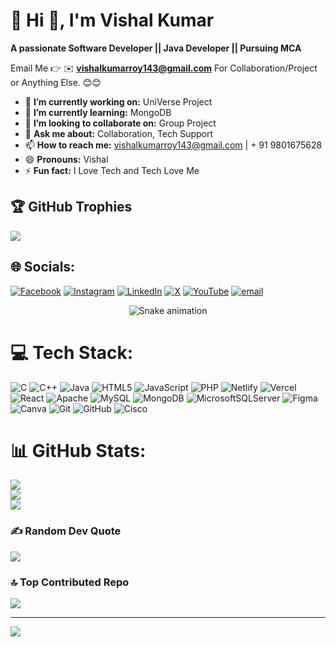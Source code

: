 # 💫 Hi 👋, I'm Vishal Kumar
**A passionate Software Developer || Java Developer || Pursuing MCA**

Email Me 👉 ✉️ **vishalkumarroy143@gmail.com** For Collaboration/Project or Anything Else. 😊😊

- 🔭 **I’m currently working on:** UniVerse Project
- 🌱 **I’m currently learning:** MongoDB
- 👯 **I’m looking to collaborate on:** Group Project
- 💬 **Ask me about:** Collaboration, Tech Support
- 📫 **How to reach me:** vishalkumarroy143@gmail.com | + 91 9801675628
- 😄 **Pronouns:** Vishal
- ⚡ **Fun fact:** I Love Tech and Tech Love Me

## 🏆 GitHub Trophies
![](https://github-profile-trophy.vercel.app/?username=vicoderrr&theme=radical&no-frame=false&no-bg=true&margin-w=4)


## 🌐 Socials:
[![Facebook](https://img.shields.io/badge/Facebook-%231877F2.svg?logo=Facebook&logoColor=white)](https://facebook.com/vishal.kumarroy.180) [![Instagram](https://img.shields.io/badge/Instagram-%23E4405F.svg?logo=Instagram&logoColor=white)](https://instagram.com/x.vishal.zzz) [![LinkedIn](https://img.shields.io/badge/LinkedIn-%230077B5.svg?logo=linkedin&logoColor=white)](https://linkedin.com/in/vishal-kumar-3a8741213) [![X](https://img.shields.io/badge/X-black.svg?logo=X&logoColor=white)](https://x.com/vicoderrr) [![YouTube](https://img.shields.io/badge/YouTube-%23FF0000.svg?logo=YouTube&logoColor=white)](https://youtube.com/@itss.justtt.me.) [![email](https://img.shields.io/badge/Email-D14836?logo=gmail&logoColor=white)](mailto:vishalkumarroy143@gmail.com) 

<!-- Snake Game Repo View -->

<div align="center">
  <img src="https://profile-readme-generator.com/assets/snake.svg" alt="Snake animation" />
</div>

# 💻 Tech Stack:
![C](https://img.shields.io/badge/c-%2300599C.svg?style=for-the-badge&logo=c&logoColor=white) ![C++](https://img.shields.io/badge/c++-%2300599C.svg?style=for-the-badge&logo=c%2B%2B&logoColor=white) ![Java](https://img.shields.io/badge/java-%23ED8B00.svg?style=for-the-badge&logo=openjdk&logoColor=white) ![HTML5](https://img.shields.io/badge/html5-%23E34F26.svg?style=for-the-badge&logo=html5&logoColor=white) ![JavaScript](https://img.shields.io/badge/javascript-%23323330.svg?style=for-the-badge&logo=javascript&logoColor=%23F7DF1E) ![PHP](https://img.shields.io/badge/php-%23777BB4.svg?style=for-the-badge&logo=php&logoColor=white) ![Netlify](https://img.shields.io/badge/netlify-%23000000.svg?style=for-the-badge&logo=netlify&logoColor=#00C7B7) ![Vercel](https://img.shields.io/badge/vercel-%23000000.svg?style=for-the-badge&logo=vercel&logoColor=white) ![React](https://img.shields.io/badge/react-%2320232a.svg?style=for-the-badge&logo=react&logoColor=%2361DAFB) ![Apache](https://img.shields.io/badge/apache-%23D42029.svg?style=for-the-badge&logo=apache&logoColor=white) ![MySQL](https://img.shields.io/badge/mysql-4479A1.svg?style=for-the-badge&logo=mysql&logoColor=white) ![MongoDB](https://img.shields.io/badge/MongoDB-%234ea94b.svg?style=for-the-badge&logo=mongodb&logoColor=white) ![MicrosoftSQLServer](https://img.shields.io/badge/Microsoft%20SQL%20Server-CC2927?style=for-the-badge&logo=microsoft%20sql%20server&logoColor=white) ![Figma](https://img.shields.io/badge/figma-%23F24E1E.svg?style=for-the-badge&logo=figma&logoColor=white) ![Canva](https://img.shields.io/badge/Canva-%2300C4CC.svg?style=for-the-badge&logo=Canva&logoColor=white) ![Git](https://img.shields.io/badge/git-%23F05033.svg?style=for-the-badge&logo=git&logoColor=white) ![GitHub](https://img.shields.io/badge/github-%23121011.svg?style=for-the-badge&logo=github&logoColor=white) ![Cisco](https://img.shields.io/badge/cisco-%23049fd9.svg?style=for-the-badge&logo=cisco&logoColor=black)
# 📊 GitHub Stats:
![](https://github-readme-stats.vercel.app/api?username=vicoderrr&theme=dark&hide_border=false&include_all_commits=true&count_private=false)<br/>
![](https://nirzak-streak-stats.vercel.app/?user=vicoderrr&theme=dark&hide_border=false)<br/>
![](https://github-readme-stats.vercel.app/api/top-langs/?username=vicoderrr&theme=dark&hide_border=false&include_all_commits=true&count_private=false&layout=compact)


### ✍️ Random Dev Quote
![](https://quotes-github-readme.vercel.app/api?type=horizontal&theme=radical)

### 🔝 Top Contributed Repo
![](https://github-contributor-stats.vercel.app/api?username=vicoderrr&limit=5&theme=dark&combine_all_yearly_contributions=true)

---
[![](https://visitcount.itsvg.in/api?id=vicoderrr&icon=0&color=0)](https://visitcount.itsvg.in)

<!-- Proudly created with GPRM ( https://gprm.itsvg.in ) -->
